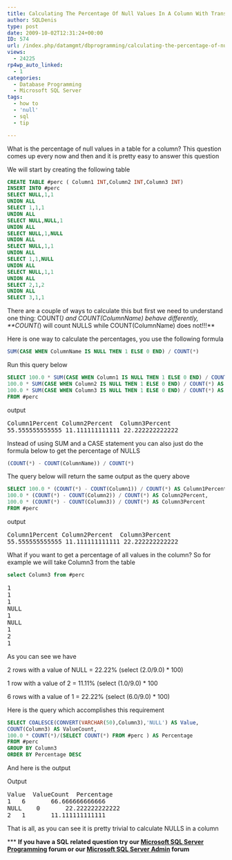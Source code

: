 ```yaml
---
title: Calculating The Percentage Of Null Values In A Column With Transact SQL
author: SQLDenis
type: post
date: 2009-10-02T12:31:24+00:00
ID: 574
url: /index.php/datamgmt/dbprogramming/calculating-the-percentage-of-null-value/
views:
  - 24225
rp4wp_auto_linked:
  - 1
categories:
  - Database Programming
  - Microsoft SQL Server
tags:
  - how to
  - 'null'
  - sql
  - tip

---
```

What is the percentage of null values in a table for a column? This question comes up every now and then and it is pretty easy to answer this question

We will start by creating the following table

```sql
CREATE TABLE #perc ( Column1 INT,Column2 INT,Column3 INT)
INSERT INTO #perc
SELECT NULL,1,1
UNION ALL
SELECT 1,1,1
UNION ALL
SELECT NULL,NULL,1
UNION ALL
SELECT NULL,1,NULL
UNION ALL
SELECT NULL,1,1
UNION ALL
SELECT 1,1,NULL
UNION ALL
SELECT NULL,1,1
UNION ALL
SELECT 2,1,2
UNION ALL
SELECT 3,1,1
```

There are a couple of ways to calculate this but first we need to understand one thing: COUNT(*) and COUNT(ColumnName) behave differently, **COUNT(*) will count NULLS while COUNT(ColumnName) does not!!!**

Here is one way to calculate the percentages, you use the following formula

```sql
SUM(CASE WHEN ColumnName IS NULL THEN 1 ELSE 0 END) / COUNT(*)
```

Run this query below

```sql
SELECT 100.0 * SUM(CASE WHEN Column1 IS NULL THEN 1 ELSE 0 END) / COUNT(*) AS Column1Percent,
100.0 * SUM(CASE WHEN Column2 IS NULL THEN 1 ELSE 0 END) / COUNT(*) AS Column2Percent,
100.0 * SUM(CASE WHEN Column3 IS NULL THEN 1 ELSE 0 END) / COUNT(*) AS Column3Percent
FROM #perc
```

output

<pre>Column1Percent	Column2Percent	Column3Percent
55.555555555555	11.111111111111	22.222222222222</pre>

Instead of using SUM and a CASE statement you can also just do the formula below to get the percentage of NULLS

```sql
(COUNT(*) - COUNT(ColumnName)) / COUNT(*)
```

The query below will return the same output as the query above

```sql
SELECT 100.0 * (COUNT(*) - COUNT(Column1)) / COUNT(*) AS Column1Percent,
100.0 * (COUNT(*) - COUNT(Column2)) / COUNT(*) AS Column2Percent,
100.0 * (COUNT(*) - COUNT(Column3)) / COUNT(*) AS Column3Percent
FROM #perc
```

output

<pre>Column1Percent	Column2Percent	Column3Percent
55.555555555555	11.111111111111	22.222222222222</pre>

What if you want to get a percentage of all values in the column? So for example we will take Column3 from the table

```sql
select Column3 from #perc
```

<pre>1
1
1
NULL
1
NULL
1
2
1</pre>

As you can see we have
  
2 rows with a value of NULL = 22.22% (select (2.0/9.0) * 100)
  
1 row with a value of 2 = 11.11% (select (1.0/9.0) * 100
  
6 rows with a value of 1 = 22.22% (select (6.0/9.0) * 100)

Here is the query which accomplishes this requirement

```sql
SELECT COALESCE(CONVERT(VARCHAR(50),Column3),'NULL') AS Value,
COUNT(Column3) AS ValueCount,
100.0 * COUNT(*)/(SELECT COUNT(*) FROM #perc ) AS Percentage
FROM #perc
GROUP BY Column3
ORDER BY Percentage DESC
```

And here is the output
  
Output

<pre>Value	ValueCount	Percentage
1	6		66.666666666666
NULL	0		22.222222222222
2	1		11.111111111111</pre>

That is all, as you can see it is pretty trivial to calculate NULLS in a column



\*** **If you have a SQL related question try our [Microsoft SQL Server Programming][1] forum or our [Microsoft SQL Server Admin][2] forum**<ins></ins>

 [1]: http://forum.lessthandot.com/viewforum.php?f=17
 [2]: http://forum.lessthandot.com/viewforum.php?f=22